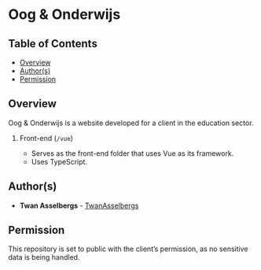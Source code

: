 # Oog & Onderwijs

## Table of Contents

- [Overview](#overview)
- [Author(s)](#authors)
- [Permission](#permission)

## Overview

Oog & Onderwijs is a website developed for a client in the education sector.

1. Front-end (`/vue`)

   - Serves as the front-end folder that uses Vue as its framework.
   - Uses TypeScript.

## Author(s)

- **Twan Asselbergs** - [TwanAsselbergs](https://github.com/TwanAsselbergs)

## Permission

This repository is set to public with the client’s permission, as no sensitive data is being handled.
